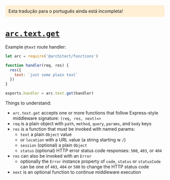 <div style=background:papayawhip;padding:10px;border-radius:7px;>Esta tradução para o português ainda está incompleta!</div>

# <a id=arc.text.get href=#arc.text.get>`arc.text.get`</a>

Example `@text` route handler:

```javascript
let arc = require('@architect/functions')

function handler(req, res) {
  res({
    text: `just some plain text`
  })
}

exports.handler = arc.text.get(handler)
```

Things to understand:

- `arc.text.get` accepts one or more functions that follow Express-style middleware signature: `(req, res, next)=>`
- `req` is a plain object with `path`, `method`, `query`, `params`, and `body` keys
- `res` is a function that must be invoked with named params: 
  - `text` a plain `Object` value
  - or `location` with a URL value (a string starting w `/`)
  - `session` (optional) a plain `Object`
  - `status` (optional) HTTP error status code responses: `500`, `403`, or `404`
- `res` can also be invoked with an `Error`
  - optionally the `Error` instance property of `code`, `status` or `statusCode` can be one of `403`, `404` or `500` to change the HTTP status code
- `next` is an optional function to continue middleware execution
